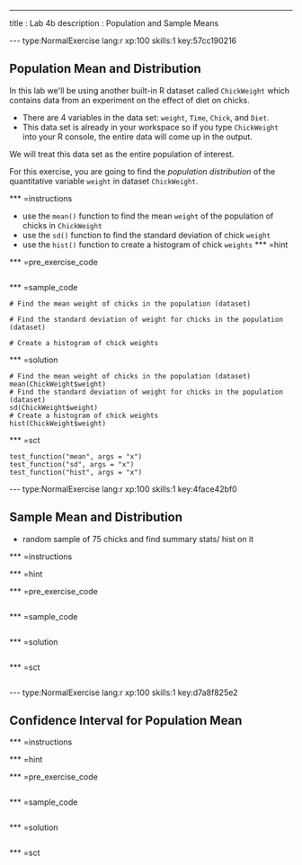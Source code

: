 ---
title       : Lab 4b
description : Population and Sample Means


--- type:NormalExercise lang:r xp:100 skills:1 key:57cc190216
## Population Mean and Distribution

In this lab we'll be using another built-in R dataset called `ChickWeight` which contains data from an experiment on the effect of diet on chicks. 

- There are 4 variables in the data set: `weight`, `Time`, `Chick`, and `Diet`.
- This data set is already in your workspace so if you type  `ChickWeight` into your R console, the entire data will come up in the output.

We will treat this data set as the entire population of interest.

For this exercise, you are going to find the *population distribution* of the quantitative variable `weight` in dataset `ChickWeight`.

*** =instructions
- use the `mean()` function to find the mean `weight` of the population of chicks in `ChickWeight`
- use the `sd()` function to find the standard deviation of chick `weight`
- use the `hist()` function to create a histogram of chick `weights`
*** =hint

*** =pre_exercise_code
```{r}

```

*** =sample_code
```{r}
# Find the mean weight of chicks in the population (dataset)

# Find the standard deviation of weight for chicks in the population (dataset)

# Create a histogram of chick weights
```

*** =solution
```{r}
# Find the mean weight of chicks in the population (dataset)
mean(ChickWeight$weight)
# Find the standard deviation of weight for chicks in the population (dataset)
sd(ChickWeight$weight)
# Create a histogram of chick weights
hist(ChickWeight$weight)
```

*** =sct
```{r}
test_function("mean", args = "x")
test_function("sd", args = "x")
test_function("hist", args = "x")
```

--- type:NormalExercise lang:r xp:100 skills:1 key:4face42bf0
## Sample Mean and Distribution

* random sample of 75 chicks and find summary stats/ hist on it

*** =instructions

*** =hint

*** =pre_exercise_code
```{r}

```

*** =sample_code
```{r}

```

*** =solution
```{r}

```

*** =sct
```{r}

```

--- type:NormalExercise lang:r xp:100 skills:1 key:d7a8f825e2
## Confidence Interval for Population Mean


*** =instructions

*** =hint

*** =pre_exercise_code
```{r}

```

*** =sample_code
```{r}

```

*** =solution
```{r}

```

*** =sct
```{r}

```
